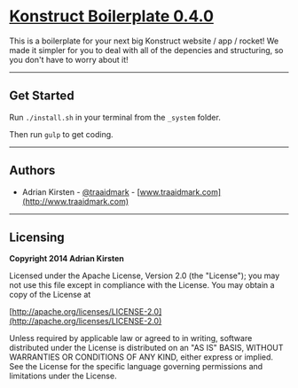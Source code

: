 # [Konstruct Boilerplate 0.4.0](http://traaidmark.github.io/Konstruct/)

This is a boilerplate for your next big Konstruct website / app / rocket! We made it simpler for you to deal with all of the depencies and structuring, so you don't have to worry about it!

<hr />

## Get Started

Run <code>./install.sh</code> in your terminal from the <code>_system</code> folder.

Then run <code>gulp</code> to get coding.

<hr />

## Authors

* Adrian Kirsten - [@traaidmark](https://twitter.com/traaidmark) - [www.traaidmark.com](http://www.traaidmark.com)

<hr />

## Licensing

**Copyright 2014 Adrian Kirsten**

Licensed under the Apache License, Version 2.0 (the "License"); you may not use this file except in compliance with the License. You may obtain a copy of the License at

[http://apache.org/licenses/LICENSE-2.0](http://apache.org/licenses/LICENSE-2.0)

Unless required by applicable law or agreed to in writing, software distributed under the License is distributed on an "AS IS" BASIS, WITHOUT WARRANTIES OR CONDITIONS OF ANY KIND, either express or implied. See the License for the specific language governing permissions and limitations under the License.

